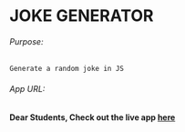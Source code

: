 # JOKE GENERATOR

###### Purpose:
    Generate a random joke in JS

###### App URL:
#### Dear Students, Check out the live app [here](http://203.193.173.125/buildriseshine/javascript/joke-generator)
